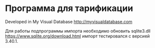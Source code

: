 # Программа для тарификации

Developed in My Visual Database http://myvisualdatabase.com

Для работы подпрограммы импорта необходимо обновить sqlite3.dll https://www.sqlite.org/download.html
импорт тестировался с версией 3.40.1.
